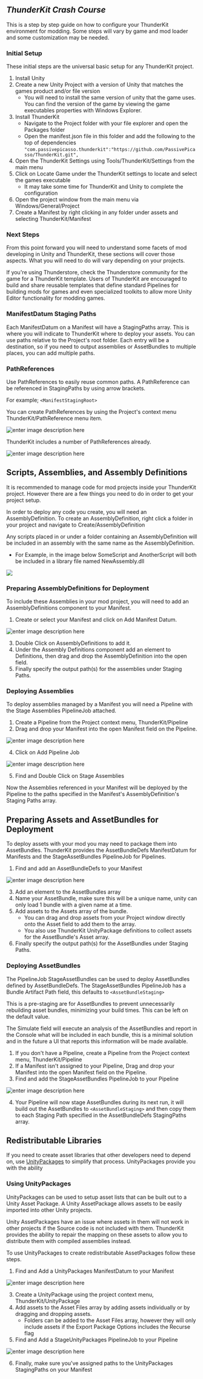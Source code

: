## _**ThunderKit Crash Course**_

This is a step by step guide on how to configure your ThunderKit environment for modding. Some steps will vary by game and mod loader and some customization may be needed.

### Initial Setup

These initial steps are the universal basic setup for any ThunderKit project.

1. Install Unity
2. Create a new Unity Project with a version of Unity that matches the games product and/or file version 
    * You will need to install the same version of unity that the game uses.  You can find the version of the game by viewing the game executables properties with Windows Explorer.
3. Install ThunderKit
    - Navigate to the Project folder with your file explorer and open the Packages folder 
    - Open the manifest.json file in this folder and add the following to the top of  dependencies
      `"com.passivepicasso.thunderkit":"https://github.com/PassivePicasso/ThunderKit.git",` 
4. Open the ThunderKit Settings using Tools/ThunderKit/Settings from the main menu
5. Click on Locate Game under the ThunderKit settings to locate and select the games executable
    * It may take some time for ThunderKit and Unity to complete the configuration
6. Open the project window from the main menu via Windows/General/Project
7. Create a Manifest by right clicking in any folder under assets and selecting ThunderKit/Manifest

### Next Steps

From this point forward you will need to understand some facets of mod developing in Unity and ThunderKit, these sections will cover those aspects. What you will need to do will vary depending on your projects.

If you're using Thunderstore, check the Thunderstore community for the game for a ThunderKit template.  Users of ThunderKit are encouraged to build and share reusable templates that define standard Pipelines for building mods for games and even specialized toolkits to allow more Unity Editor functionality for modding games.

### ManifestDatum Staging Paths

Each ManifestDatum on a Manifest will have a StagingPaths array. This is where you will indicate to ThunderKit where to deploy your assets. You can use paths relative to the Project's root folder.  Each entry will be a destination, so if you need to output assemblies or AssetBundles to multiple places, you can add multiple paths. 

### PathReferences

Use PathReferences to easily reuse common paths. A PathReference can be referenced in StagingPaths by using arrow brackets.

For example; `<ManifestStagingRoot>`

You can create PathReferences by using the Project's context menu ThunderKit/PathReference menu item.

![enter image description here](https://i.imgur.com/MtmmrRL.png)

ThunderKit includes a number of PathReferences already.

![enter image description here](https://i.imgur.com/afj5qZI.png)

## Scripts, Assemblies, and Assembly Definitions
It is recommended to manage code for mod projects inside your ThunderKit project.
However there are a few things you need to do in order to get your project setup.

In order to deploy any code you create, you will need an AssemblyDefinition. 
To create an AssemblyDefinition, right click a folder in your project and navigate to Create/AssemblyDefinition

Any scripts placed in or under a  folder containing an AssemblyDefinition will be included in an assembly with the same name as the AssemblyDefinition.

- For Example, in the image below SomeScript and AnotherScript will both be included in a library file named NewAssembly.dll

![](https://i.imgur.com/XD6Mm6X.png)

### Preparing AssemblyDefinitions for Deployment
To include these Assemblies in your mod project, you will need to add an AssemblyDefinitions component to your Manifest.
1. Create or select your Manifest and click on Add Manifest Datum.

![enter image description here](https://i.imgur.com/0OL996l.png)

3. Double Click on AssemblyDefinitions to add it.
4. Under the Assembly Definitions component add an element to Definitions, then drag and drop the AssemblyDefinition into the open field.
5. Finally specify the output path(s) for the assemblies under Staging Paths.

### Deploying Assemblies
To deploy assemblies managed by a Manifest you will need a Pipeline with the Stage Assemblies PipelineJob attached.
1. Create a Pipeline from the Project context menu, ThunderKit/Pipeline
2. Drag and drop your Manifest into the open Manifest field on the Pipeline.

![enter image description here](https://i.imgur.com/7ff9RXm.png)

4. Click on Add Pipeline Job

![enter image description here](https://i.imgur.com/jtM0Hx2.png)

5. Find and Double Click on Stage Assemblies

Now the Assemblies referenced in your Manifest will be deployed by the Pipeline to the paths specified in the Manifest's AssemblyDefinition's Staging Paths array.

## Preparing Assets and AssetBundles for Deployment
To deploy assets with your mod you may need to package them into AssetBundles.
ThunderKit provides the AssetBundleDefs ManifestDatum for Manifests and the StageAssetBundles PipelineJob for Pipelines.

1. Find and add an AssetBundleDefs to your Manifest

![enter image description here](https://i.imgur.com/Bh6rE2e.png)

3. Add an element to the AssetBundles array
4. Name your AssetBundle, make sure this will be a unique name, unity can only load 1 bundle with a given name at a time.
5. Add assets to the Assets array of the bundle.
	* You can drag and drop assets from your Project window directly onto the Asset field to add them to the array.
	* You also use ThunderKit UnityPackage definitions to collect assets for the AssetBundle's Asset array.
6. Finally specify the output path(s) for the AssetBundles under Staging Paths.

### Deploying AssetBundles
The PipelineJob StageAssetBundles can be used to deploy AssetBundles defined by AssetBundleDefs.
The StageAssetBundles PipelineJob has a Bundle Artifact Path field, this defaults to `<AssetBundleStaging>`

This is a pre-staging are for AssetBundles to prevent unnecessarily rebuilding asset bundles, minimizing your build times.  This can be left on the default value.

The Simulate field will execute an analysis of the AssetBundles and report in the Console what will be included in each bundle, this is a minimal solution and in the future a UI that reports this information will be made available.

1. If you don't have a Pipeline, create a Pipeline from the Project context menu, ThunderKit/Pipeline
2. If a Manifest isn't assigned to your Pipeline, Drag and drop your Manifest into the open Manifest field on the Pipeline.
3. Find and add the StageAssetBundles PipelineJob to your Pipeline

![enter image description here](https://i.imgur.com/qgzr9g7.png)

4. Your Pipeline will now stage AssetBundles during its next run, it will build out the AssetBundles to `<AssetBundleStaging>` and then copy them to each Staging Path specified in the AssetBundleDefs StagingPaths array.

## Redistributable  Libraries

If you need to create asset libraries that other developers need to depend on, use [UnityPackages](assetlink://Packages/com.passivepicasso.thunderkit/Editor/Core/Data/UnityPackage.cs) to simplify that process.
UnityPackages provide you with the ability 

### Using UnityPackages 
UnityPackages can be used to setup asset lists that can be built out to a Unity Asset Package.  A Unity AssetPackage allows assets to be easily imported into other Unity projects.

Unity AssetPackages have an issue where assets in them will not work in other projects if the Source code is not included with them.  ThunderKit provides the ability to repair the mapping on these assets to allow you to distribute them with compiled assemblies instead.

To use UnityPackages to create redistributable AssetPackages follow these steps.
1. Find and Add a UnityPackages ManifestDatum to your Manifest

![enter image description here](https://i.imgur.com/nKWrZKa.png)

3. Create a UnityPackage using the project context menu, ThunderKit/UnityPackage
4. Add assets to the Asset Files array by adding assets individually or by dragging and dropping assets.
    - Folders can be added to the Asset Files array, however they will only include assets if the Export Package Options includes the Recurse flag
5. Find and Add a StageUnityPackages PipelineJob to your Pipeline
 
 ![enter image description here](https://i.imgur.com/CC0zhc4.png)
 
6. Finally, make sure you've assigned paths to the UnityPackages StagingPaths on your Manifest
 